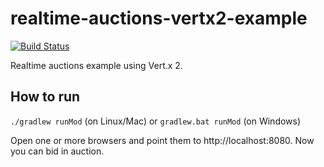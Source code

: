 # realtime-auctions-vertx2-example

[![Build Status](https://travis-ci.org/mwarc/simple-realtime-auctions-vertx2-example.svg?branch=master)](https://travis-ci.org/mwarc/simple-realtime-auctions-vertx2-example)

Realtime auctions example using Vert.x 2.

## How to run

`./gradlew runMod` (on Linux/Mac) or `gradlew.bat runMod` (on Windows)

Open one or more browsers and point them to http://localhost:8080. Now you can bid in auction.
